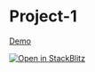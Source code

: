 # Project-1


[Demo](https://thedagost.github.io/Project-1/)


[![Open in StackBlitz](https://developer.stackblitz.com/img/open_in_stackblitz.svg)](https://stackblitz.com/github/TheDagost/Project-1)

